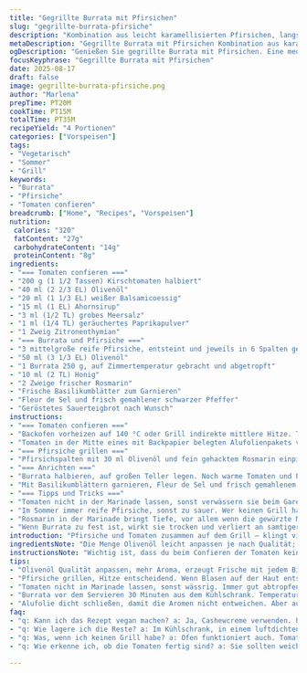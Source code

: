 ```yaml
---
title: "Gegrillte Burrata mit Pfirsichen"
slug: "gegrillte-burrata-pfirsiche"
description: "Kombination aus leicht karamellisierten Pfirsichen, langsam confierten Tomaten und cremiger Burrata. Gegrillt und mariniert, gewürzt mit einem Hauch Rosmarin und Zitronenthymian. Veganer Ersatz mit Cashewcreme möglich."
metaDescription: "Gegrillte Burrata mit Pfirsichen Kombination aus karamellisierten Früchten, zartem Käse und frischen Aromen. Ideal für den Sommer."
ogDescription: "Genießen Sie gegrillte Burrata mit Pfirsichen. Eine mediterrane Delikatesse voller Aromen und einer cremigen Textur. Perfekt für jedes Grillfest."
focusKeyphrase: "Gegrillte Burrata mit Pfirsichen"
date: 2025-08-17
draft: false
image: gegrillte-burrata-pfirsiche.png
author: "Marlena"
prepTime: PT20M
cookTime: PT15M
totalTime: PT35M
recipeYield: "4 Portionen"
categories: ["Vorspeisen"]
tags:
- "Vegetarisch"
- "Sommer"
- "Grill"
keywords:
- "Burrata"
- "Pfirsiche"
- "Tomaten confieren"
breadcrumb: ["Home", "Recipes", "Vorspeisen"]
nutrition: 
 calories: "320"
 fatContent: "27g"
 carbohydrateContent: "14g"
 proteinContent: "8g"
ingredients:
- "=== Tomaten confieren ==="
- "200 g (1 1/2 Tassen) Kirschtomaten halbiert"
- "40 ml (2 2/3 EL) Olivenöl"
- "20 ml (1 1/3 EL) weißer Balsamicoessig"
- "15 ml (1 EL) Ahornsirup"
- "3 ml (1/2 TL) grobes Meersalz"
- "1 ml (1/4 TL) geräuchertes Paprikapulver"
- "1 Zweig Zitronenthymian"
- "=== Burrata und Pfirsiche ==="
- "3 mittelgroße reife Pfirsiche, entsteint und jeweils in 6 Spalten geschnitten"
- "50 ml (3 1/3 EL) Olivenöl"
- "1 Burrata 250 g, auf Zimmertemperatur gebracht und abgetropft"
- "10 ml (2 TL) Honig"
- "2 Zweige frischer Rosmarin"
- "Frische Basilikumblätter zum Garnieren"
- "Fleur de Sel und frisch gemahlener schwarzer Pfeffer"
- "Geröstetes Sauerteigbrot nach Wunsch"
instructions:
- "=== Tomaten confieren ==="
- "Backofen vorheizen auf 140 °C oder Grill indirekte mittlere Hitze. Tomaten in einer Schüssel mit Olivenöl, Balsamicoessig, Ahornsirup, Salz, Paprika und Zitronenthymian mischen. Masse 20 Minuten ziehen lassen, bis Flüssigkeit sich bindet und Aromen verschmelzen; dann Tomaten abtropfen lassen, Marinade verwerfen."
- "Tomaten in der Mitte eines mit Backpapier belegten Alufolienpakets verteilen, Paket dicht verschließen. Beim Grill oder im Ofen für ca. 12–14 Minuten garen. Wichtig: Sie sollen weich sein und leicht schrumpeln, aber nicht verkocht. Darauf achten, dass kein Dampf entweicht, sonst trocknet es aus."
- "=== Pfirsiche grillen ==="
- "Pfirsichspalten mit 30 ml Olivenöl und fein gehacktem Rosmarin einpinseln. Hitze muss kräftig genug sein, damit Oberfläche leicht karamelisiert und Röstaromen entwickelt werden – etwa 6–7 Minuten, dabei einmal wenden. Haptisch: Pfirsiche werden weich, aber behalten noch etwas Biss."
- "=== Anrichten ==="
- "Burrata halbieren, auf großen Teller legen. Noch warme Tomaten und Pfirsiche großzügig anrichten. Den Rest des Olivenöls mit Honig mischen – leicht erwärmen oder sprudelnd auf dem Grill, um den Honig zu verflüssigen und Aroma freizusetzen – und über alles träufeln."
- "Mit Basilikumblättern garnieren, Fleur de Sel und frisch gemahlenem Pfeffer bestreuen. Brot daneben servieren. Wer kein Balsamico mag, kann auch Apfelessig nehmen; für das Paprikapulver eignet sich auch mildes Chili, wenn man kein Raucharoma will."
- "=== Tipps und Tricks ==="
- "Tomaten nicht in der Marinade lassen, sonst verwässern sie beim Garen. Die Kombination aus Honigöl und frischem Basilikum sorgt für diese süß-frische Melange. Burrata vorher mindestens 30 Minuten aus dem Kühlschrank. Ein Messer trennt die Burrata am besten in sanften Sägen, damit die cremige Mitte nicht zerfällt."
- "Im Sommer immer reife Pfirsiche, sonst zu sauer. Wer keinen Grill hat, kann alles im Ofen machen. Aufgepasst, Alufolie muss gut verschlossen, sonst entfaltet sich Aroma nicht, und Tomaten trocknen aus. Knuspriges Brot unterm Burrata ist keine Option, sondern Pflicht, um alle Säfte aufzunehmen."
- "Rosmarin in der Marinade bringt Tiefe, vor allem wenn die gewürzte Marinade lauwarm angerührt wird   —  Vorkochen entfaltet Kräutergeschmack intensiver."
- "Wenn Burrata zu fest ist, wirkt sie trocken und verliert an samtiger Textur. Lösung: 10 Minuten vor dem Servieren rauslegen. Für vegane Variante Cashewcreme nach Geschmack ersetzen, dann mit einem Spritzer Zitronensaft und Salz abschmecken."
introduction: "Pfirsiche und Tomaten zusammen auf dem Grill – klingt vielleicht verrückt, aber es ist die Kombination von süß-säuerlicher Frische mit cremiger Konsistenz, die mich immer wieder überrascht. Burrata als Basis gibt diesem Spiel eine samtige Bühne, die man mit keiner anderen Käseart so leicht erreicht.  Das Geheimnis ist nicht nur das Grillen, sondern die geringe Hitze beim Tomaten confieren, die Zeit für Aromen braucht. Dabei habe ich gelernt, dass die Balance zwischen Süße und Säure entscheidend ist, ohne dabei die Frische zu verlieren. Wer meint, Tomaten seien nur kalt ein Genuss, wird hier eines Besseren belehrt – und Pfirsiche brauchen nur wenig Hitze, damit sie nicht matschig werden, sondern ihre Textur behalten. Mein Tipp: unbedingt Kräuter mit einbringen, da entwickelt sich eine ganz neue Frische."
ingredientsNote: "Die Menge Olivenöl leicht anpassen je nach Qualität; extra natives Öl bringt mehr Aroma, schützt den natürlichen Geschmack der Zutaten. Die Wahl des Honigs beeinflusst deutlich das Endergebnis: hell und mild oder kräftig und herb – je nach Region variiert der Geschmack stark. Wenn keine Kirschtomaten verfügbar sind, würfele kleine Strauchtomaten und reduziere die Garzeit minimal. Der Balsamicoessig kann mit Apfelessig ersetzt werden, wenn du weniger sauer magst. Beim Würzen mit Salz lieber vorsichtig, Fleur de Sel zuletzt deshalb, da es nicht komplett schmilzt und so für ein Knuspergefühl beim Essen sorgt."
instructionsNote: "Wichtig ist, dass du beim Confieren der Tomaten keine Flüssigkeit stehen lässt, sonst wird das Gericht zu wässrig. Achte auf das Knistern der Pfirsiche auf dem Grill, das verrät dir, dass die Wärme ausreichend ist, und das Karamellisieren beginnt. Wenn die Haut Blasen wirft, hast du das richtige Timing. Burrata vorsichtig schneiden, keine Hektik, sonst zerläuft die Füllung. Mein Trick: Einen Küchenfaden nehmen und damit zerteilen, da zieht sich der Käse nicht so sehr auseinander. Nicht zu früh zusammenstellen, Burrata verliert sonst an Temperatur und wird schnell sehr kalt. Bei Bedarf direkt mit Sonnenblumenöl anstelle von Olivenöl arbeiten, schmeckt neutraler und funktioniert auch beim Grillen gut."
tips:
- "Olivenöl Qualität anpassen, mehr Aroma, erzeugt Frische mit jedem Bissen. Weniger Zucker im Honig, je nach Geschmack. Karamellisation wichtig."
- "Pfirsiche grillen, Hitze entscheidend. Wenn Blasen auf der Haut entstehen, richtig hitzig. Sanft wenden, so behält man Biss. Achte auf Röstaromen."
- "Tomaten nicht in Marinade lassen, sonst wässrig. Immer gut abtropfen, bevor du sie grillst. Der Geschmack wird intensiver – mit jedem Prozent Wasser."
- "Burrata vor dem Servieren 30 Minuten aus dem Kühlschrank. Temperatur wichtig, sonst zerläuft sie nicht gut. Schneide vorsichtig, mit Faden funktioniert."
- "Alufolie dicht schließen, damit die Aromen nicht entweichen. Aber auch nicht verbrennen, Tomaten brauchen Aufmerksamkeit. Ständig auf Dampf achten."
faq:
- "q: Kann ich das Rezept vegan machen? a: Ja, Cashewcreme verwenden. Plus Zitronensaft, um Frische zu bringen. Kreativ bleiben, Variationen wichtig."
- "q: Wie lagere ich die Reste? a: Im Kühlschrank, in einem luftdichten Behälter. Bis zu 2 Tage, Geschmack bleibt. Erwärmen vorsichtig für beste Ergebnisse."
- "q: Was, wenn ich keinen Grill habe? a: Ofen funktioniert auch. Tomaten im Ofen confieren. Pfirsiche in der Pfanne, viele Optionen, einfach ausprobieren."
- "q: Wie erkenne ich, ob die Tomaten fertig sind? a: Sie sollten weich sein, leicht schrumpfen, aber nicht matschig. Optisch siehst du den Rückgang der Größe."

---
```

